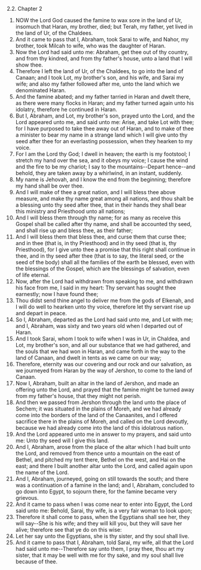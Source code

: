 2.2. Chapter 2
1. NOW the Lord God caused the famine to wax sore in the land of Ur, insomuch that Haran, my brother, died; but Terah, my father, yet lived in the land of Ur, of the Chaldees.
2. And it came to pass that I, Abraham, took Sarai to wife, and Nahor, my brother, took Milcah to wife, who was the daughter of Haran.
3. Now the Lord had said unto me: Abraham, get thee out of thy country, and from thy kindred, and from thy father's house, unto a land that I will show thee.
4. Therefore I left the land of Ur, of the Chaldees, to go into the land of Canaan; and I took Lot, my brother's son, and his wife, and Sarai my wife; and also my father followed after me, unto the land which we denominated Haran.
5. And the famine abated; and my father tarried in Haran and dwelt there, as there were many flocks in Haran; and my father turned again unto his idolatry, therefore he continued in Haran.
6. But I, Abraham, and Lot, my brother's son, prayed unto the Lord, and the Lord appeared unto me, and said unto me: Arise, and take Lot with thee; for I have purposed to take thee away out of Haran, and to make of thee a minister to bear my name in a strange land which I will give unto thy seed after thee for an everlasting possession, when they hearken to my voice.
7. For I am the Lord thy God; I dwell in heaven; the earth is my footstool; I stretch my hand over the sea, and it obeys my voice; I cause the wind and the fire to be my chariot; I say to the mountains--Depart hence--and behold, they are taken away by a whirlwind, in an instant, suddenly.
8. My name is Jehovah, and I know the end from the beginning; therefore my hand shall be over thee.
9. And I will make of thee a great nation, and I will bless thee above measure, and make thy name great among all nations, and thou shalt be a blessing unto thy seed after thee, that in their hands they shall bear this ministry and Priesthood unto all nations;
10. And I will bless them through thy name; for as many as receive this Gospel shall be called after thy name, and shall be accounted thy seed, and shall rise up and bless thee, as their father;
11. And I will bless them that bless thee, and curse them that curse thee; and in thee (that is, in thy Priesthood) and in thy seed (that is, thy Priesthood), for I give unto thee a promise that this right shall continue in thee, and in thy seed after thee (that is to say, the literal seed, or the seed of the body) shall all the families of the earth be blessed, even with the blessings of the Gospel, which are the blessings of salvation, even of life eternal.
12. Now, after the Lord had withdrawn from speaking to me, and withdrawn his face from me, I said in my heart: Thy servant has sought thee earnestly; now I have found thee;
13. Thou didst send thine angel to deliver me from the gods of Elkenah, and I will do well to hearken unto thy voice, therefore let thy servant rise up and depart in peace.
14. So I, Abraham, departed as the Lord had said unto me, and Lot with me; and I, Abraham, was sixty and two years old when I departed out of Haran.
15. And I took Sarai, whom I took to wife when I was in Ur, in Chaldea, and Lot, my brother's son, and all our substance that we had gathered, and the souls that we had won in Haran, and came forth in the way to the land of Canaan, and dwelt in tents as we came on our way;
16. Therefore, eternity was our covering and our rock and our salvation, as we journeyed from Haran by the way of Jershon, to come to the land of Canaan.
17. Now I, Abraham, built an altar in the land of Jershon, and made an offering unto the Lord, and prayed that the famine might be turned away from my father's house, that they might not perish.
18. And then we passed from Jershon through the land unto the place of Sechem; it was situated in the plains of Moreh, and we had already come into the borders of the land of the Canaanites, and I offered sacrifice there in the plains of Moreh, and called on the Lord devoutly, because we had already come into the land of this idolatrous nation.
19. And the Lord appeared unto me in answer to my prayers, and said unto me: Unto thy seed will I give this land.
20. And I, Abraham, arose from the place of the altar which I had built unto the Lord, and removed from thence unto a mountain on the east of Bethel, and pitched my tent there, Bethel on the west, and Hai on the east; and there I built another altar unto the Lord, and called again upon the name of the Lord.
21. And I, Abraham, journeyed, going on still towards the south; and there was a continuation of a famine in the land; and I, Abraham, concluded to go down into Egypt, to sojourn there, for the famine became very grievous.
22. And it came to pass when I was come near to enter into Egypt, the Lord said unto me: Behold, Sarai, thy wife, is a very fair woman to look upon;
23. Therefore it shall come to pass, when the Egyptians shall see her, they will say--She is his wife; and they will kill you, but they will save her alive; therefore see that ye do on this wise:
24. Let her say unto the Egyptians, she is thy sister, and thy soul shall live.
25. And it came to pass that I, Abraham, told Sarai, my wife, all that the Lord had said unto me--Therefore say unto them, I pray thee, thou art my sister, that it may be well with me for thy sake, and my soul shall live because of thee.

